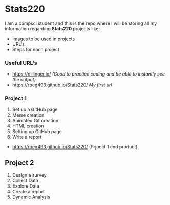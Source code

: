 # Stats220 

I am a compsci student and this is the repo where I will be storing all my information regarding **Stats220** projects like:
* Images to be used in projects
* URL's
* Steps for each project

### Useful URL's
* https://dillinger.io/ *(Good to practice coding and be able to instantly see the output)*
* https://rbeg493.github.io/Stats220/ *My first url*

### Project 1
1. Set up a GitHub page
2. Meme creation
3. Animated Gif creation
4. HTML creation
5. Setting up GitHub page
6. Write a report
* https://rbeg493.github.io/Stats220/ (Prjoect 1 end product)

## Project 2
1. Design a survey
2. Collect Data
3. Explore Data
4. Create a report
5. Dynamic Analysis
